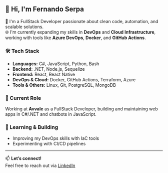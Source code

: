## 👋 Hi, I'm Fernando Serpa

🚀 I'm a FullStack Developer passionate about clean code, automation, and scalable solutions.  
🌐 I'm currently expanding my skills in **DevOps** and **Cloud Infrastructure**, working with tools like **Azure DevOps**, **Docker**, and **GitHub Actions**.

### 🛠 Tech Stack
- **Languages:** C#, JavaScript, Python, Bash  
- **Backend:** .NET, Node.js, Sequelize  
- **Frontend:** React, React Native  
- **DevOps & Cloud:** Docker, GitHub Actions, Terraform, Azure  
- **Tools & Others:** Linux, Git, PostgreSQL, MongoDB

### 💼 Current Role
Working at **Avvale** as a FullStack Developer, building and maintaining web apps in C#/.NET and chatbots in JavaScript.

### 🌱 Learning & Building
- Improving my DevOps skills with IaC tools  
- Experimenting with CI/CD pipelines

---

📫 **Let’s connect!**  
Feel free to reach out via [LinkedIn](https://linkedin.com/in/serpaef)
